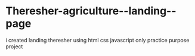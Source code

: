 # Theresher-agriculture--landing--page
i created landing theresher  using html css javascript only practice purpose project
